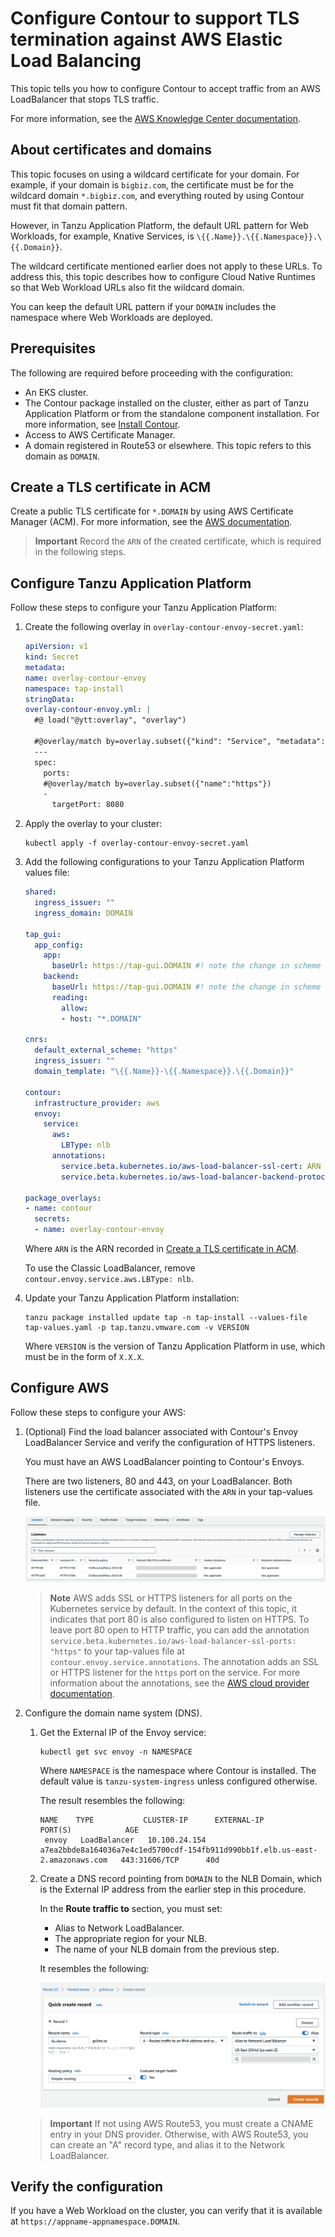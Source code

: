 # Configure Contour to support TLS termination against AWS Elastic Load Balancing

This topic tells you how to configure Contour to accept traffic from an AWS LoadBalancer that stops TLS traffic.

For more information, see the [AWS Knowledge Center documentation](https://repost.aws/knowledge-center/terminate-https-traffic-eks-acm).

## <a id="domain-for-certificate"></a> About certificates and domains

This topic focuses on using a wildcard certificate for your domain. For example, if your domain is `bigbiz.com`, the certificate must be for the wildcard domain `*.bigbiz.com`, and everything routed by using Contour must fit that domain pattern.

However, in Tanzu Application Platform, the default URL pattern for Web Workloads, for example, Knative Services, is `\{{.Name}}.\{{.Namespace}}.\{{.Domain}}`.

The wildcard certificate mentioned earlier does not apply to these URLs. To address this, this topic describes how to configure Cloud Native Runtimes so that Web Workload URLs also fit the wildcard domain.

You can keep the default URL pattern if your `DOMAIN` includes the namespace where Web Workloads are deployed.

## <a id="prereqs"></a>Prerequisites

The following are required before proceeding with the configuration:

- An EKS cluster.
- The Contour package installed on the cluster, either as part of Tanzu Application Platform or from the standalone component installation. For more information, see [Install Contour](install.hbs.md).
- Access to AWS Certificate Manager.
- A domain registered in Route53 or elsewhere. This topic refers to this domain as `DOMAIN`.

## <a id="create-tls"></a> Create a TLS certificate in ACM

Create a public TLS certificate for `*.DOMAIN` by using AWS Certificate Manager (ACM).
For more information, see the [AWS documentation](https://docs.aws.amazon.com/acm/latest/userguide/acm-overview.html).

>**Important** Record the `ARN` of the created certificate, which is required in the following steps.

## <a id="config-tap"></a> Configure Tanzu Application Platform

Follow these steps to configure your Tanzu Application Platform:

1. Create the following overlay in `overlay-contour-envoy-secret.yaml`:

    ```yaml
    apiVersion: v1
    kind: Secret
    metadata:
    name: overlay-contour-envoy
    namespace: tap-install
    stringData:
    overlay-contour-envoy.yml: |
      #@ load("@ytt:overlay", "overlay")

      #@overlay/match by=overlay.subset({"kind": "Service", "metadata": {"name": "envoy"}})
      ---
      spec:
        ports:
        #@overlay/match by=overlay.subset({"name":"https"})
        -
          targetPort: 8080
    ```

1. Apply the overlay to your cluster:

    ```console
    kubectl apply -f overlay-contour-envoy-secret.yaml
    ```

1. Add the following configurations to your Tanzu Application Platform values file:

    ```yaml
    shared:
      ingress_issuer: ""
      ingress_domain: DOMAIN

    tap_gui:
      app_config:
        app:
          baseUrl: https://tap-gui.DOMAIN #! note the change in scheme
        backend:
          baseUrl: https://tap-gui.DOMAIN #! note the change in scheme
          reading:
            allow:
            - host: "*.DOMAIN"

    cnrs:
      default_external_scheme: "https"
      ingress_issuer: ""
      domain_template: "\{{.Name}}-\{{.Namespace}}.\{{.Domain}}"

    contour:
      infrastructure_provider: aws
      envoy:
        service:
          aws:
            LBType: nlb
          annotations:
            service.beta.kubernetes.io/aws-load-balancer-ssl-cert: ARN
            service.beta.kubernetes.io/aws-load-balancer-backend-protocol: http

    package_overlays:
    - name: contour
      secrets:
      - name: overlay-contour-envoy
    ```

    Where `ARN` is the ARN recorded in [Create a TLS certificate in ACM](#create-tls).

    To use the Classic LoadBalancer, remove `contour.envoy.service.aws.LBType: nlb`.

1. Update your Tanzu Application Platform installation:

    ```console
    tanzu package installed update tap -n tap-install --values-file tap-values.yaml -p tap.tanzu.vmware.com -v VERSION
    ```

    Where `VERSION` is the version of Tanzu Application Platform in use, which must be in the form of `X.X.X`.

## <a id="config-aws"></a> Configure AWS

Follow these steps to configure your AWS:

1. (Optional) Find the load balancer associated with Contour's Envoy LoadBalancer Service and verify the configuration of HTTPS listeners.

    You must have an AWS LoadBalancer pointing to Contour's Envoys.

    There are two listeners, 80 and 443, on your LoadBalancer. Both listeners use the certificate associated with the `ARN` in your tap-values file.

    ![Image of listeners on AWS LoadBalancer.](./images/aws-lb-https-listeners.png)

    >**Note** AWS adds SSL or HTTPS listeners for all ports on the Kubernetes service by default.
    In the context of this topic, it indicates that port 80 is also configured to listen on HTTPS.
    To leave port 80 open to HTTP traffic, you can add the annotation `service.beta.kubernetes.io/aws-load-balancer-ssl-ports: "https"` to your tap-values file at `contour.envoy.service.annotations`.
    The annotation adds an SSL or HTTPS listener for the `https` port on the service. For more information about the annotations, see the [AWS cloud provider documentation](https://cloud-provider-aws.sigs.k8s.io/service_controller/).

1. Configure the domain name system (DNS).

    1. Get the External IP of the Envoy service:

        ```console
        kubectl get svc envoy -n NAMESPACE
        ```

        Where `NAMESPACE` is the namespace where Contour is installed. The default value is `tanzu-system-ingress` unless configured otherwise.

	      The result resembles the following:

        ```console
        NAME    TYPE           CLUSTER-IP      EXTERNAL-IP                                                                     PORT(S)            AGE
         envoy   LoadBalancer   10.100.24.154   a7ea2bbde8a164036a7e4c1ed5700cdf-154fb911d990bb1f.elb.us-east-2.amazonaws.com   443:31606/TCP      40d
        ```

    1. Create a DNS record pointing from `DOMAIN` to the NLB Domain, which is the External IP address from the earlier step in this procedure.

        In the **Route traffic to** section, you must set:

        - Alias to Network LoadBalancer.
        - The appropriate region for your NLB.
        - The name of your NLB domain from the previous step.

        It resembles the following:

        ![Screenshot displaying the AWS quick create record interface.](images/aws-dns-record.png)

    >**Important** If not using AWS Route53, you must create a CNAME entry in your DNS provider. Otherwise, with AWS Route53, you can create an "A" record type, and alias it to the Network LoadBalancer.

## <a id="verify"></a>Verify the configuration

If you have a Web Workload on the cluster, you can verify that it is available at `https://appname-appnamespace.DOMAIN`.
